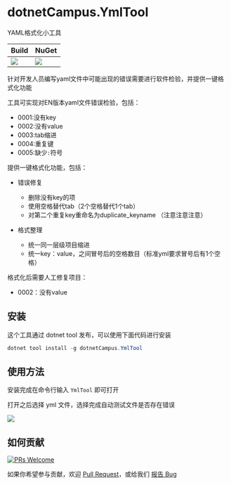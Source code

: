# dotnetCampus.YmlTool

YAML格式化小工具

| Build | NuGet |
|--|--|
|![](https://github.com/dotnet-campus/dotnetCampus.YmlTool/workflows/.NET%20Core/badge.svg)|[![](https://img.shields.io/nuget/v/dotnetCampus.YmlTool.svg)](https://www.nuget.org/packages/dotnetCampus.YmlTool)|

针对开发人员编写yaml文件中可能出现的错误需要进行软件检验，并提供一键格式化功能

工具可实现对EN版本yaml文件错误检验，包括：

- 0001:没有key
- 0002:没有value
- 0003:tab缩进
- 0004:重复键
- 0005:缺少`:`符号

提供一键格式化功能，包括：

- 错误修复

  - 删除没有key的项
  - 使用空格替代tab（2个空格替代1个tab）
  - 对第二个重复key重命名为duplicate_keyname （注意注意注意）

- 格式整理

  - 统一同一层级项目缩进
  - 统一key：value，之间冒号后的空格数目（标准yml要求冒号后有1个空格）


格式化后需要人工修复项目：

- 0002：没有value

## 安装

这个工具通过 dotnet tool 发布，可以使用下面代码进行安装

```csharp
dotnet tool install -g dotnetCampus.YmlTool
```

## 使用方法

安装完成在命令行输入 `YmlTool` 即可打开

打开之后选择 yml 文件，选择完成自动测试文件是否存在错误

![](http://image.acmx.xyz/lindexi%2F20205161648467139.jpg)

## 如何贡献

[![PRs Welcome](https://img.shields.io/badge/PRs-welcome-brightgreen.svg?style=flat-square)](https://github.com/dotnet-campus/dotnetCampus.YmlTool/pulls)

如果你希望参与贡献，欢迎 [Pull Request](https://github.com/dotnet-campus/dotnetCampus.YmlTool/pulls)，或给我们 [报告 Bug](https://github.com/dotnet-campus/dotnetCampus.YmlTool/issues/new) 